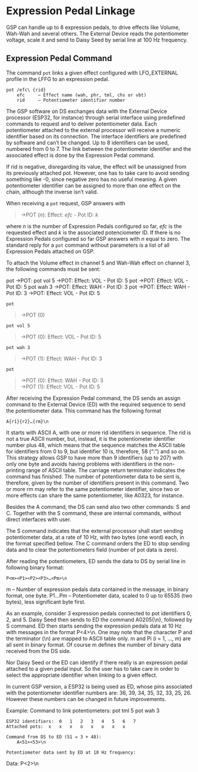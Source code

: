 # Expression Pedal Linkage

GSP can handle up to 8 expression pedals, to drive effects like Volume, Wah-Wah and several others. The External Device reads the potentiometer voltage, scale it and send to Daisy Seed by serial line at 100 Hz frequency.

## Expression Pedal Command

The command ```pot``` links a given effect configured with LFO_EXTERNAL profile in the LFFG to an expression pedal.

	pot /efc\ {rid}
		efc 	– Effect name (wah, phr, tml, chs or vbt)
		rid 	– Potentiometer identifier number

The GSP software on DS exchanges data with the External Device processor (ESP32, for instance) through serial interface using predefined commands to request and to deliver potentiometer data. Each potentiometer attached to the external processor will receive a numeric identifier based on its connection. The interface identifiers are predefined by software and can’t be changed. Up to 8 identifiers can be used, numbered from 0 to 7. The link between the potentiometer identifier and the associated effect is done by the Expression Pedal command. 

If rid is negative, disregarding its value, the effect will be unassigned from its previously attached pot. However, one has to take care to avoid sending something like -0, since negative zero has no useful meaning. A given potentiometer identifier can be assigned to more than one effect on the chain, although the inverse isn’t valid.

When receiving a ```pot``` request, GSP answers with 

> ->POT (*n*): Effect: *efc* - Pot ID: *k*

where *n* is the number of Expression Pedals configured so far, *efc* is the requested effect and *k* is the associated potenciometer ID. If there is no Expression Pedals configured so far GSP answers with *n* equal to zero. The standard reply for a ```pot``` command without parameters is a list of all Expression Pedals attached on GSP.

To attach the Volume effect in channel 5 and Wah-Wah effect on channel 3, the following commands must be sent:


pot
->POT: <none>
pot vol 5
->POT: Effect: VOL - Pot ID: 5
pot
->POT: Effect: VOL - Pot ID: 5
pot wah 3
->POT: Effect: WAH - Pot ID: 3
pot
->POT: Effect: WAH - Pot ID: 3
->POT: Effect: VOL - Pot ID: 5




```pot```
> ->POT (0)

```pot vol 5```
> ->POT (0): Effect: VOL - Pot ID: 5

```pot wah 3```
> ->POT (1): Effect: WAH - Pot ID: 3

```pot```
> ->POT (0): Effect: WAH - Pot ID: 3 <br>
> ->POT (1): Effect: VOL - Pot ID: 5 </br>

After receiving the Expression Pedal command, the DS sends an assign command to the External Device (ED) with the required sequence to send the potentiometer data. This command has the following format

	A{r1}{r2}…{rm}\n

It starts with ASCII A, with one or more rid identifiers in sequence. The rid is not a true ASCII number, but, instead, it is the potentiometer identifier number plus 48, which means that the sequence matches the ASCII table for identifiers from 0 to 9, but identifier 10 is, therefore, 58 (“:”) and so on. This strategy allows GSP to have more than 9 identifiers (up to 207) with only one byte and avoids having problems with identifiers in the non-printing range of ASCII table. The carriage return terminator indicates the command has finished. The number of potentiometer data to be sent is, therefore, given by the number of identifiers present in this command. Two or more rm may refer to the same potentiometer identifier, since two or more effects can share the same potentiometer, like A0323, for instance.

Besides the A command, the DS can send also two other commands: S and C. Together with the S command, these are internal commands, without direct interfaces with user.

The S command indicates that the external processor shall start sending potentiometer data, at a rate of 10 Hz, with two bytes (one word) each, in the format specified bellow. The C command orders the ED to stop sending data and to clear the potentiometers field (number of pot data is zero).

After reading the potentiometers, ED sends the data to DS by serial line in following binary format:

	P<m><P1><P2><P3>…<Pm>\n
m – Number of expression pedals data contained in the message, in binary format, one byte.
P1…Pm – Potentiometer data, scaled to 0 up to 65535 (two bytes), less significant byte first.

As an example, consider 3 expression pedals connected to pot identifiers 0, 2, and 5. Daisy Seed then sends to ED the command A0205{\n}, followed by S command. ED then starts sending the expression pedals data at 10 Hz with messages in the format P<4><P0><P2><P0><P5>\n. One may note that the character P and the terminator (\n) are mapped to ASCII table only. m and Pi (i = 1, …, m) are all sent in binary format. Of course m defines the number of binary data received from the DS side.

Nor Daisy Seed or the ED can identify if there really is an expression pedal attached to a given pedal input. So the user has to take care in order to select the appropriate identifier when linking to a given effect.

In current GSP version, a ESP32 is being used as ED, whose pins associated with the potentiometer identifier numbers are: 36, 39, 34, 35, 32, 33, 25, 26. However these numbers can be changed in future improvements.

Example:
	Command to link potentiometers:
	pot tml 5
	pot wah 3

	ESP32 identifiers: 	0 	1 	2 	3 	4 	5	6	7
	Attached pots: 	x	x	x	o	x	o	x	x

	Command from DS to ED (51 = 3 + 48):
		A<51><53>\n	

	Potentiometer data sent by ED at 10 Hz frequency:
Data: P<2><P3><P5>\n


